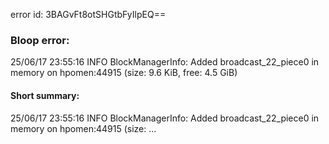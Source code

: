 error id: 3BAGvFt8otSHGtbFyIlpEQ==
### Bloop error:

25/06/17 23:55:16 INFO BlockManagerInfo: Added broadcast_22_piece0 in memory on hpomen:44915 (size: 9.6 KiB, free: 4.5 GiB)
#### Short summary: 

25/06/17 23:55:16 INFO BlockManagerInfo: Added broadcast_22_piece0 in memory on hpomen:44915 (size: ...